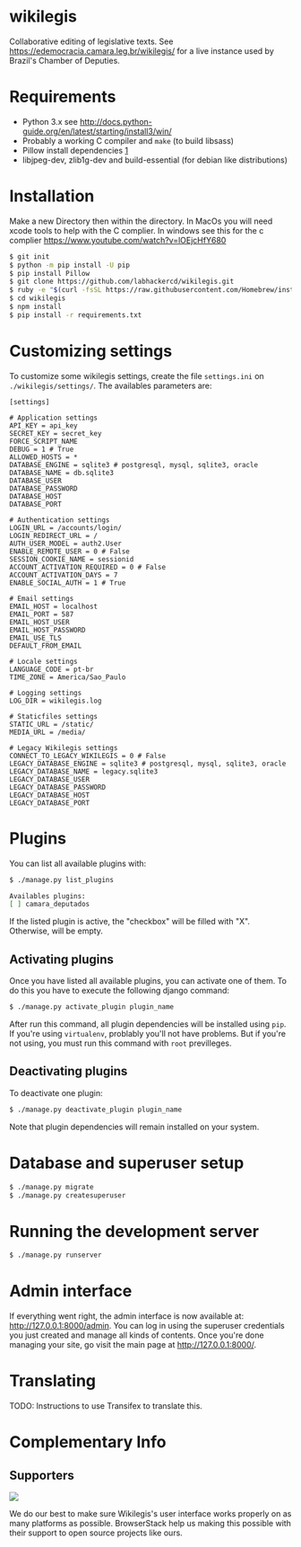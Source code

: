 # wikilegis

Collaborative editing of legislative texts. See https://edemocracia.camara.leg.br/wikilegis/ for a live instance used by Brazil's Chamber of Deputies.

# Requirements

* Python 3.x see http://docs.python-guide.org/en/latest/starting/install3/win/
* Probably a working C compiler and `make` (to build libsass)
* Pillow install dependencies [1]
* libjpeg-dev, zlib1g-dev and build-essential (for debian like distributions)

# Installation

Make a new Directory then within the directory. 
In MacOs you will need xcode tools to help with the C complier. 
In windows see this for the c complier https://www.youtube.com/watch?v=lOEjcHfY680

```bash
$ git init 
$ python -m pip install -U pip
$ pip install Pillow
$ git clone https://github.com/labhackercd/wikilegis.git
$ ruby -e "$(curl -fsSL https://raw.githubusercontent.com/Homebrew/install/master/install)"
$ cd wikilegis
$ npm install
$ pip install -r requirements.txt
```

# Customizing settings

To customize some wikilegis settings, create the file  `settings.ini` on `./wikilegis/settings/`. The availables parameters are:

```
[settings]

# Application settings
API_KEY = api_key
SECRET_KEY = secret_key
FORCE_SCRIPT_NAME
DEBUG = 1 # True
ALLOWED_HOSTS = *
DATABASE_ENGINE = sqlite3 # postgresql, mysql, sqlite3, oracle
DATABASE_NAME = db.sqlite3
DATABASE_USER
DATABASE_PASSWORD
DATABASE_HOST
DATABASE_PORT

# Authentication settings
LOGIN_URL = /accounts/login/
LOGIN_REDIRECT_URL = /
AUTH_USER_MODEL = auth2.User
ENABLE_REMOTE_USER = 0 # False
SESSION_COOKIE_NAME = sessionid
ACCOUNT_ACTIVATION_REQUIRED = 0 # False
ACCOUNT_ACTIVATION_DAYS = 7
ENABLE_SOCIAL_AUTH = 1 # True

# Email settings
EMAIL_HOST = localhost
EMAIL_PORT = 587
EMAIL_HOST_USER
EMAIL_HOST_PASSWORD
EMAIL_USE_TLS
DEFAULT_FROM_EMAIL

# Locale settings
LANGUAGE_CODE = pt-br
TIME_ZONE = America/Sao_Paulo

# Logging settings
LOG_DIR = wikilegis.log

# Staticfiles settings
STATIC_URL = /static/
MEDIA_URL = /media/

# Legacy Wikilegis settings
CONNECT_TO_LEGACY_WIKILEGIS = 0 # False
LEGACY_DATABASE_ENGINE = sqlite3 # postgresql, mysql, sqlite3, oracle
LEGACY_DATABASE_NAME = legacy.sqlite3
LEGACY_DATABASE_USER
LEGACY_DATABASE_PASSWORD
LEGACY_DATABASE_HOST
LEGACY_DATABASE_PORT

```

# Plugins

You can list all available plugins with:

```bash
$ ./manage.py list_plugins

Availables plugins:
[ ] camara_deputados
```

If the listed plugin is active, the "checkbox" will be filled with "X". Otherwise, will be empty.

## Activating plugins

Once you have listed all available plugins, you can activate one of them. To do this you have to execute the following django command:

```bash
$ ./manage.py activate_plugin plugin_name
```

After run this command, all plugin dependencies will be installed using `pip`. If you're using `virtualenv`, problably you'll not have problems. But if you're not using, you must run this command with `root` previlleges.

## Deactivating plugins

To deactivate one plugin:

```bash
$ ./manage.py deactivate_plugin plugin_name
```

Note that plugin dependencies will remain installed on your system.

# Database and superuser setup

```bash
$ ./manage.py migrate
$ ./manage.py createsuperuser
```


# Running the development server

```bash
$ ./manage.py runserver
```


# Admin interface

If everything went right, the admin interface is now available at: http://127.0.0.1:8000/admin. You can log in using the superuser credentials you just created and manage all kinds of contents. Once you're done managing your site, go visit the main page at http://127.0.0.1:8000/.


# Translating

TODO: Instructions to use Transifex to translate this.



[1]: https://pillow.readthedocs.org/en/latest/installation.html

# Complementary Info
## Supporters
[<img src="http://i.imgur.com/uBFwgtd.png" />](https://www.browserstack.com/)

We do our best to make sure Wikilegis's user interface works properly on as many platforms as possible. BrowserStack help us making this possible with their support to open source projects like ours.
